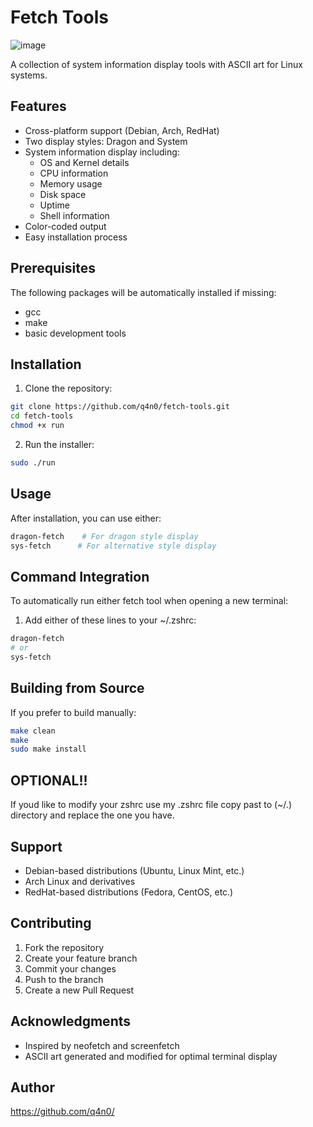 # Fetch Tools
![image](https://github.com/user-attachments/assets/30549fc1-8671-4564-88d5-6b16bf44b5ea)

A collection of system information display tools with ASCII art for Linux systems.

## Features

- Cross-platform support (Debian, Arch, RedHat)
- Two display styles: Dragon and System
- System information display including:
  - OS and Kernel details
  - CPU information
  - Memory usage
  - Disk space
  - Uptime
  - Shell information
- Color-coded output
- Easy installation process

## Prerequisites

The following packages will be automatically installed if missing:
- gcc
- make
- basic development tools

## Installation

1. Clone the repository:
```bash
git clone https://github.com/q4n0/fetch-tools.git
cd fetch-tools
chmod +x run
```

2. Run the installer:
```bash
sudo ./run
```

## Usage

After installation, you can use either:

```bash
dragon-fetch    # For dragon style display
sys-fetch      # For alternative style display
```

## Command Integration

To automatically run either fetch tool when opening a new terminal:
1. Add either of these lines to your ~/.zshrc:
```bash
dragon-fetch
# or
sys-fetch
```

## Building from Source

If you prefer to build manually:

```bash
make clean
make
sudo make install
```
## OPTIONAL!!

If youd like to modify your zshrc use my .zshrc file copy past to (~/.)
 directory and replace the one you have.
 
## Support

- Debian-based distributions (Ubuntu, Linux Mint, etc.)
- Arch Linux and derivatives
- RedHat-based distributions (Fedora, CentOS, etc.)

## Contributing

1. Fork the repository
2. Create your feature branch
3. Commit your changes
4. Push to the branch
5. Create a new Pull Request


## Acknowledgments

- Inspired by neofetch and screenfetch
- ASCII art generated and modified for optimal terminal display

## Author

https://github.com/q4n0/
